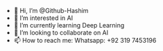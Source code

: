- 👋 Hi, I’m @Github-Hashim
- 👀 I’m interested in AI
- 🌱 I’m currently learning Deep Learning
- 💞️ I’m looking to collaborate on AI
- 📫 How to reach me: Whatsapp: +92 319 7453196
  
<!---
Github-Hashim/Github-Hashim is a ✨ special ✨ repository because its `README.md` (this file) appears on your GitHub profile.
You can click the Preview link to take a look at your changes.
--->
